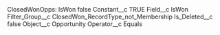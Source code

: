 <?xml version="1.0" encoding="UTF-8"?>
<CustomMetadata xmlns="http://soap.sforce.com/2006/04/metadata" xmlns:xsi="http://www.w3.org/2001/XMLSchema-instance" xmlns:xsd="http://www.w3.org/2001/XMLSchema">
    <label>ClosedWonOpps: IsWon</label>
    <protected>false</protected>
    <values>
        <field>Constant__c</field>
        <value xsi:type="xsd:string">TRUE</value>
    </values>
    <values>
        <field>Field__c</field>
        <value xsi:type="xsd:string">IsWon</value>
    </values>
    <values>
        <field>Filter_Group__c</field>
        <value xsi:type="xsd:string">ClosedWon_RecordType_not_Membership</value>
    </values>
    <values>
        <field>Is_Deleted__c</field>
        <value xsi:type="xsd:boolean">false</value>
    </values>
    <values>
        <field>Object__c</field>
        <value xsi:type="xsd:string">Opportunity</value>
    </values>
    <values>
        <field>Operator__c</field>
        <value xsi:type="xsd:string">Equals</value>
    </values>
</CustomMetadata>
